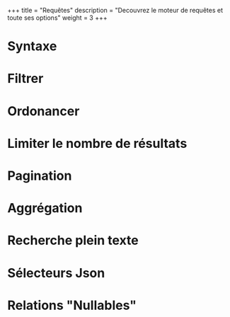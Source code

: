 +++
title = "Requêtes"
description = "Decouvrez le moteur de requêtes et toute ses options"
weight = 3
+++

# Syntaxe

# Filtrer

# Ordonancer

# Limiter le nombre de résultats 

# Pagination

# Aggrégation

# Recherche plein texte

# Sélecteurs Json 

# Relations "Nullables" 
